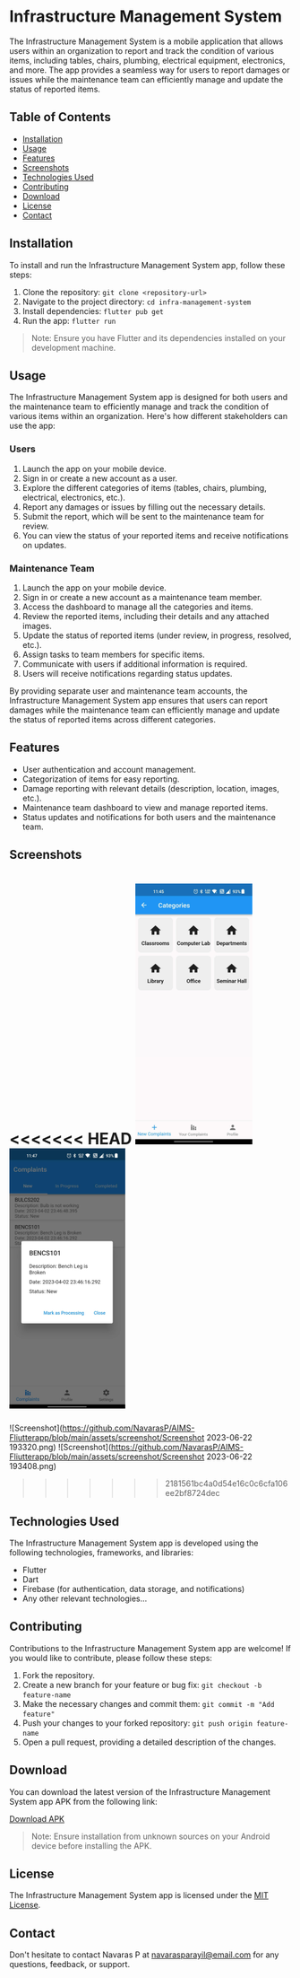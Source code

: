 # Infrastructure Management System

The Infrastructure Management System is a mobile application that allows users within an organization to report and track the condition of various items, including tables, chairs, plumbing, electrical equipment, electronics, and more. The app provides a seamless way for users to report damages or issues while the maintenance team can efficiently manage and update the status of reported items.

## Table of Contents
- [Installation](#installation)
- [Usage](#usage)
- [Features](#features)
- [Screenshots](#screenshots)
- [Technologies Used](#technologies-used)
- [Contributing](#contributing)
- [Download](#download)
- [License](#license)
- [Contact](#contact)

## Installation

To install and run the Infrastructure Management System app, follow these steps:

1. Clone the repository: `git clone <repository-url>`
2. Navigate to the project directory: `cd infra-management-system`
3. Install dependencies: `flutter pub get`
4. Run the app: `flutter run`

> Note: Ensure you have Flutter and its dependencies installed on your development machine.

## Usage

The Infrastructure Management System app is designed for both users and the maintenance team to efficiently manage and track the condition of various items within an organization. Here's how different stakeholders can use the app:

### Users

1. Launch the app on your mobile device.
2. Sign in or create a new account as a user.
3. Explore the different categories of items (tables, chairs, plumbing, electrical, electronics, etc.).
4. Report any damages or issues by filling out the necessary details.
5. Submit the report, which will be sent to the maintenance team for review.
6. You can view the status of your reported items and receive notifications on updates.

### Maintenance Team

1. Launch the app on your mobile device.
2. Sign in or create a new account as a maintenance team member.
3. Access the dashboard to manage all the categories and items.
4. Review the reported items, including their details and any attached images.
5. Update the status of reported items (under review, in progress, resolved, etc.).
6. Assign tasks to team members for specific items.
7. Communicate with users if additional information is required.
8. Users will receive notifications regarding status updates.

By providing separate user and maintenance team accounts, the Infrastructure Management System app ensures that users can report damages while the maintenance team can efficiently manage and update the status of reported items across different categories.



## Features

- User authentication and account management.
- Categorization of items for easy reporting.
- Damage reporting with relevant details (description, location, images, etc.).
- Maintenance team dashboard to view and manage reported items.
- Status updates and notifications for both users and the maintenance team.

## Screenshots

<<<<<<< HEAD
![Screenshot 1](https://github.com/NavarasP/AIMS-Fliutterapp/blob/main/assets/screenshot/Screenshot%202023-06-22%20193320.png)
![Screenshot 2](https://github.com/NavarasP/AIMS-Fliutterapp/blob/main/assets/screenshot/Screenshot%202023-06-22%20193408.png)
=======
![Screenshot](https://github.com/NavarasP/AIMS-Fliutterapp/blob/main/assets/screenshot/Screenshot 2023-06-22 193320.png)
![Screenshot](https://github.com/NavarasP/AIMS-Fliutterapp/blob/main/assets/screenshot/Screenshot 2023-06-22 193408.png)
>>>>>>> 2181561bc4a0d54e16c0c6cfa106ee2bf8724dec



## Technologies Used

The Infrastructure Management System app is developed using the following technologies, frameworks, and libraries:

- Flutter
- Dart
- Firebase (for authentication, data storage, and notifications)
- Any other relevant technologies...

## Contributing

Contributions to the Infrastructure Management System app are welcome! If you would like to contribute, please follow these steps:

1. Fork the repository.
2. Create a new branch for your feature or bug fix: `git checkout -b feature-name`
3. Make the necessary changes and commit them: `git commit -m "Add feature"`
4. Push your changes to your forked repository: `git push origin feature-name`
5. Open a pull request, providing a detailed description of the changes.

## Download

You can download the latest version of the Infrastructure Management System app APK from the following link:

[Download APK](https://github.com/NavarasP/AIMS-Fliutterapp/blob/main/build/app/outputs/apk/release/app-release.apk)

> Note: Ensure installation from unknown sources on your Android device before installing the APK.


## License

The Infrastructure Management System app is licensed under the [MIT License](LICENSE).

## Contact

Don't hesitate to contact Navaras P at navarasparayil@email.com for any questions, feedback, or support.
